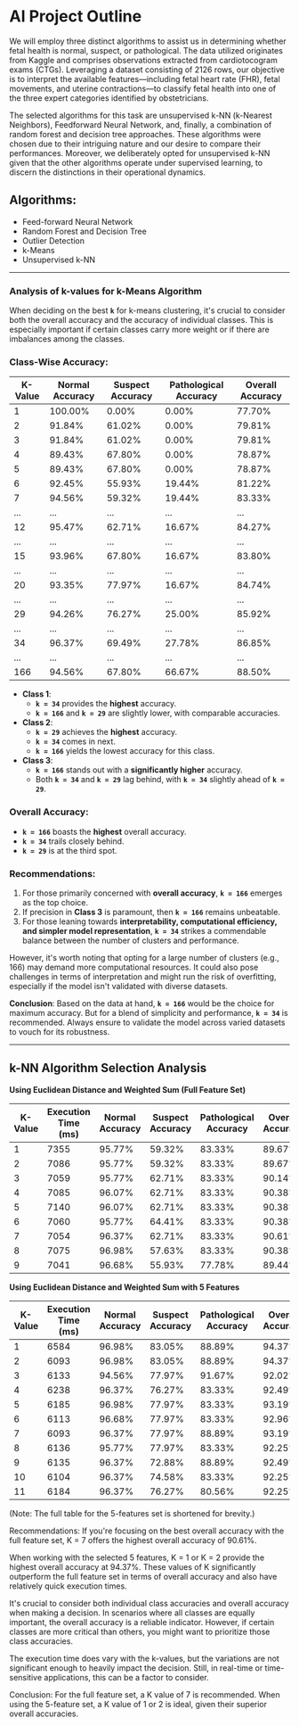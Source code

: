 # AI Project Outline
We will employ three distinct algorithms to assist us in determining whether fetal health is normal, suspect, or pathological. The data utilized originates from Kaggle and comprises observations extracted from cardiotocogram exams (CTGs). Leveraging a dataset consisting of 2126 rows, our objective is to interpret the available features—including fetal heart rate (FHR), fetal movements, and uterine contractions—to classify fetal health into one of the three expert categories identified by obstetricians.

The selected algorithms for this task are unsupervised k-NN (k-Nearest Neighbors), Feedforward Neural Network, and, finally, a combination of random forest and decision tree approaches. These algorithms were chosen due to their intriguing nature and our desire to compare their performances. Moreover, we deliberately opted for unsupervised k-NN given that the other algorithms operate under supervised learning, to discern the distinctions in their operational dynamics.

## Algorithms:
- Feed-forward Neural Network
- Random Forest and Decision Tree
- Outlier Detection
- k-Means
- Unsupervised k-NN


---
### **Analysis of k-values for k-Means Algorithm**

When deciding on the best **`k`** for k-means clustering, it's crucial to consider both the overall accuracy and the accuracy of individual classes. This is especially important if certain classes carry more weight or if there are imbalances among the classes.

### Class-Wise Accuracy:

| K-Value | Normal Accuracy | Suspect  Accuracy | Pathological Accuracy | Overall Accuracy |
|---------|------------------|------------------|------------------|------------------|
| 1       | 100.00%          | 0.00%            | 0.00%            | 77.70%           |
| 2       | 91.84%           | 61.02%           | 0.00%            | 79.81%           |
| 3       | 91.84%           | 61.02%           | 0.00%            | 79.81%           |
| 4       | 89.43%           | 67.80%           | 0.00%            | 78.87%           |
| 5       | 89.43%           | 67.80%           | 0.00%            | 78.87%           |
| 6       | 92.45%           | 55.93%           | 19.44%           | 81.22%           |
| 7       | 94.56%           | 59.32%           | 19.44%           | 83.33%           |
| ...      | ...           | ...         | ...           | ...           |
| 12      | 95.47%           | 62.71%           | 16.67%           | 84.27%           |
| ...      | ...           | ...         | ...           | ...           |
| 15      | 93.96%           | 67.80%           | 16.67%           | 83.80%           |
| ...      | ...           | ...         | ...           | ...           |
| 20      | 93.35%           | 77.97%           | 16.67%           | 84.74%           |
| ...      | ...           | ...         | ...           | ...           |
| 29      | 94.26%           | 76.27%           | 25.00%           | 85.92%           |
| ...      | ...           | ...         | ...           | ...           |
| 34      | 96.37%           | 69.49%           | 27.78%           | 86.85%           |
| ...      | ...           | ...         | ...           | ...           |
| 166     | 94.56%           | 67.80%           | 66.67%           | 88.50%           |

- **Class 1**:
    - **`k = 34`** provides the **highest** accuracy.
    - **`k = 166`** and **`k = 29`** are slightly lower, with comparable accuracies.
- **Class 2**:
    - **`k = 29`** achieves the **highest** accuracy.
    - **`k = 34`** comes in next.
    - **`k = 166`** yields the lowest accuracy for this class.
- **Class 3**:
    - **`k = 166`** stands out with a **significantly higher** accuracy.
    - Both **`k = 34`** and **`k = 29`** lag behind, with **`k = 34`** slightly ahead of **`k = 29`**.

### Overall Accuracy:

- **`k = 166`** boasts the **highest** overall accuracy.
- **`k = 34`** trails closely behind.
- **`k = 29`** is at the third spot.

### Recommendations:

1. For those primarily concerned with **overall accuracy**, **`k = 166`** emerges as the top choice.
2. If precision in **Class 3** is paramount, then **`k = 166`** remains unbeatable.
3. For those leaning towards **interpretability, computational efficiency, and simpler model representation**, **`k = 34`** strikes a commendable balance between the number of clusters and performance.

However, it's worth noting that opting for a large number of clusters (e.g., 166) may demand more computational resources. It could also pose challenges in terms of interpretation and might run the risk of overfitting, especially if the model isn't validated with diverse datasets.

**Conclusion**:
Based on the data at hand, **`k = 166`** would be the choice for maximum accuracy. But for a blend of simplicity and performance, **`k = 34`** is recommended. Always ensure to validate the model across varied datasets to vouch for its robustness.

---
## k-NN Algorithm Selection Analysis

**Using Euclidean Distance and Weighted Sum (Full Feature Set)**

| K-Value | Execution Time (ms) | Normal Accuracy | Suspect  Accuracy | Pathological Accuracy | Overall Accuracy |
|---------|---------------------|------------------|------------------|------------------|------------------|
| 1 | 7355 | 95.77% | 59.32% | 83.33% | 89.67% |
| 2 | 7086 | 95.77% | 59.32% | 83.33% | 89.67% |
| 3 | 7059 | 95.77% | 62.71% | 83.33% | 90.14% |
| 4 | 7085 | 96.07% | 62.71% | 83.33% | 90.38% |
| 5 | 7140 | 96.07% | 62.71% | 83.33% | 90.38% |
| 6 | 7060 | 95.77% | 64.41% | 83.33% | 90.38% |
| 7 | 7054 | 96.37% | 62.71% | 83.33% | 90.61% |
| 8 | 7075 | 96.98% | 57.63% | 83.33% | 90.38% |
| 9 | 7041 | 96.68% | 55.93% | 77.78% | 89.44% |

**Using Euclidean Distance and Weighted Sum with 5 Features**

| K-Value | Execution Time (ms) | Normal Accuracy | Suspect  Accuracy | Pathological Accuracy | Overall Accuracy |
|---------|---------------------|------------------|------------------|------------------|------------------|
| 1 | 6584 | 96.98% | 83.05% | 88.89% | 94.37% |
| 2 | 6093 | 96.98% | 83.05% | 88.89% | 94.37% |
| 3 | 6133 | 94.56% | 77.97% | 91.67% | 92.02% |
| 4 | 6238 | 96.37% | 76.27% | 83.33% | 92.49% |
| 5 | 6185 | 96.98% | 77.97% | 83.33% | 93.19% |
| 6 | 6113 | 96.68% | 77.97% | 83.33% | 92.96% |
| 7 | 6093 | 96.37% | 77.97% | 88.89% | 93.19% |
| 8 | 6136 | 95.77% | 77.97% | 83.33% | 92.25% |
| 9 | 6135 | 96.37% | 72.88% | 88.89% | 92.49% |
| 10 | 6104 | 96.37% | 74.58% | 83.33% | 92.25% |
| 11 | 6184 | 96.37% | 76.27% | 80.56% | 92.25% |


(Note: The full table for the 5-features set is shortened for brevity.)

Recommendations:
If you're focusing on the best overall accuracy with the full feature set, K = 7 offers the highest overall accuracy of 90.61%.

When working with the selected 5 features, K = 1 or K = 2 provide the highest overall accuracy at 94.37%. These values of K significantly outperform the full feature set in terms of overall accuracy and also have relatively quick execution times.

It's crucial to consider both individual class accuracies and overall accuracy when making a decision. In scenarios where all classes are equally important, the overall accuracy is a reliable indicator. However, if certain classes are more critical than others, you might want to prioritize those class accuracies.

The execution time does vary with the k-values, but the variations are not significant enough to heavily impact the decision. Still, in real-time or time-sensitive applications, this can be a factor to consider.

Conclusion:
For the full feature set, a K value of 7 is recommended. When using the 5-feature set, a K value of 1 or 2 is ideal, given their superior overall accuracies.
